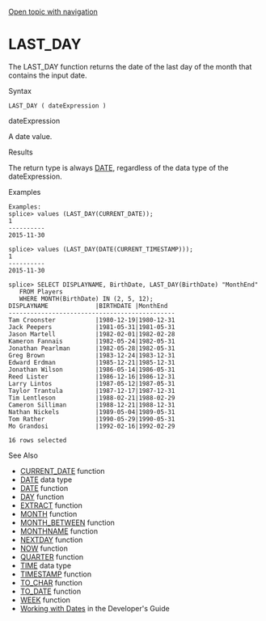 [Open topic with navigation](../../../index.html#Shared/SQLReference/BuiltInFcns/LastDay.html)

[]()LAST\_DAY
=============

The <span class="CodeFont">LAST\_DAY</span> function returns the date of the last day of the month that contains the input date.

Syntax

``` FcnSyntax
LAST_DAY ( dateExpression )
```

dateExpression

A date value.

Results

The return type is always <span class="CodeFont">[DATE](../DataTypes/Date.html)</span>, regardless of the data type of the <span class="ItalicFont">dateExpression</span>.

Examples

``` Example
Examples:
splice> values (LAST_DAY(CURRENT_DATE));
1 
----------
2015-11-30

splice> values (LAST_DAY(DATE(CURRENT_TIMESTAMP)));
1 
----------
2015-11-30

splice> SELECT DISPLAYNAME, BirthDate, LAST_DAY(BirthDate) "MonthEnd" 
   FROM Players  
   WHERE MONTH(BirthDate) IN (2, 5, 12);
DISPLAYNAME             |BIRTHDATE |MonthEnd  
----------------------------------------------
Tam Croonster           |1980-12-19|1980-12-31
Jack Peepers            |1981-05-31|1981-05-31
Jason Martell           |1982-02-01|1982-02-28
Kameron Fannais         |1982-05-24|1982-05-31
Jonathan Pearlman       |1982-05-28|1982-05-31
Greg Brown              |1983-12-24|1983-12-31
Edward Erdman           |1985-12-21|1985-12-31
Jonathan Wilson         |1986-05-14|1986-05-31
Reed Lister             |1986-12-16|1986-12-31
Larry Lintos            |1987-05-12|1987-05-31
Taylor Trantula         |1987-12-17|1987-12-31
Tim Lentleson           |1988-02-21|1988-02-29
Cameron Silliman        |1988-12-21|1988-12-31
Nathan Nickels          |1989-05-04|1989-05-31
Tom Rather              |1990-05-29|1990-05-31
Mo Grandosi             |1992-02-16|1992-02-29

16 rows selected
```

See Also

-   [<span class="CodeFont">CURRENT\_DATE</span>](CurrentDate.html) function
-   [<span class="CodeFont">DATE</span>](../DataTypes/Date.html) data type
-   [<span class="CodeFont">DATE</span>](Date.html) function
-   [<span class="CodeFont">DAY</span>](Day.html) function
-   [<span class="CodeFont">EXTRACT</span>](Extract.html) function
-   [<span class="CodeFont">MONTH</span>](Month.html) function
-   [<span class="CodeFont">MONTH\_BETWEEN</span>](MonthBetween.html) function
-   [<span class="CodeFont">MONTHNAME</span>](MonthName.html) function
-   [<span class="CodeFont">NEXTDAY</span>](NextDay.html) function
-   [<span class="CodeFont">NOW</span>](Now.html) function
-   [<span class="CodeFont">QUARTER</span>](Quarter.html) function
-   [<span class="CodeFont">TIME</span>](../DataTypes/Time.html) data type
-   [<span class="CodeFont">TIMESTAMP</span>](TimeStamp.html) function
-   [<span class="CodeFont">TO\_CHAR</span>](ToChar.html) function
-   [<span class="CodeFont">TO\_DATE</span>](ToDate.html) function
-   [<span class="CodeFont">WEEK</span>](Week.html) function
-   <span class="ItalicFont">[Working with Dates](../../Developers/Fundamentals/WorkingWithDates.html)</span> in the <span class="ItalicFont">Developer's Guide</span>

 



